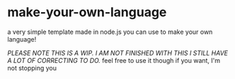 # make-your-own-language
a very simple template made in node.js you can use to make your own language!

*PLEASE NOTE THIS IS A WIP. I AM NOT FINISHED WITH THIS I STILL HAVE A LOT OF CORRECTING TO DO.* feel free to use it though if you want, I'm not stopping you
